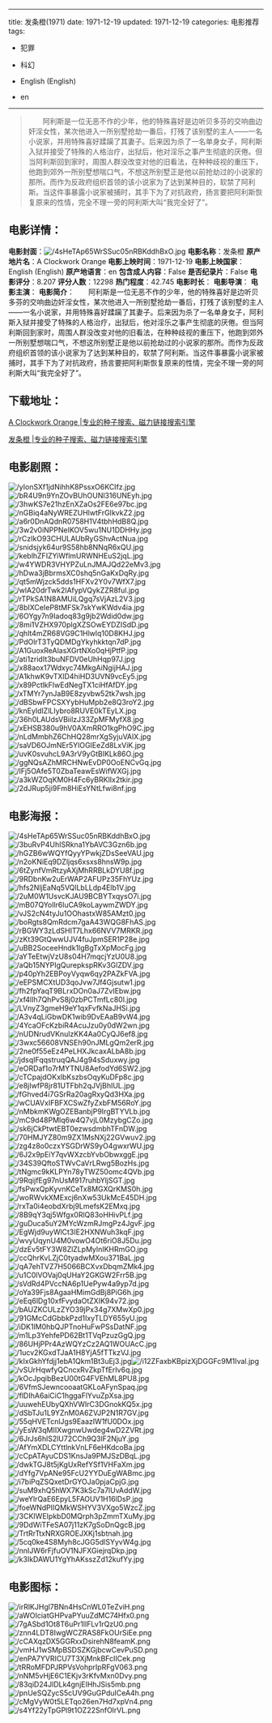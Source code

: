 
---
title: 发条橙(1971)
date: 1971-12-19
updated: 1971-12-19
categories: 电影推荐
tags:
- 犯罪
- 科幻

- English (English)
- en
---


> 　　阿利斯是一位无恶不作的少年，他的特殊喜好是边听贝多芬的交响曲边奸淫女性，某次他进入一所别墅抢劫一番后，打残了该别墅的主人——一名小说家，并用特殊喜好蹂躏了其妻子。后来因为杀了一名单身女子，阿利斯入狱并接受了特殊的人格治疗，出狱后，他对淫乐之事产生彻底的厌倦。但当阿利斯回到家时，周围人群没改变对他的旧看法，在种种歧视的重压下，他跑到郊外一所别墅想喘口气，不想这所别墅正是他以前抢劫过的小说家的那所。而作为反政府组织首领的该小说家为了达到某种目的，软禁了阿利斯。当这件事暴露小说家被捕时，其手下为了对抗政府，扬言要把阿利斯恢复原来的性情，完全不理一旁的阿利斯大叫“我完全好了”。

## **电影详情**：

**电影封面**：<img src="https://image.tmdb.org/t/p/w200/4sHeTAp65WrSSuc05nRBKddhBxO.jpg" alt="/4sHeTAp65WrSSuc05nRBKddhBxO.jpg" title="/4sHeTAp65WrSSuc05nRBKddhBxO.jpg">
**电影名称**：发条橙
**原产地片名**：A Clockwork Orange
**电影上映时间**：1971-12-19
**电影上映国家**：English (English)
**原产地语言**：en
**包含成人内容**：False
**是否纪录片**：False
**电影评分**：8.207
**评分人数**：12298
**热门程度**：42.745
**电影时长**：
**电影导演**：
**电影主演**：
**电影简介**：　　阿利斯是一位无恶不作的少年，他的特殊喜好是边听贝多芬的交响曲边奸淫女性，某次他进入一所别墅抢劫一番后，打残了该别墅的主人——一名小说家，并用特殊喜好蹂躏了其妻子。后来因为杀了一名单身女子，阿利斯入狱并接受了特殊的人格治疗，出狱后，他对淫乐之事产生彻底的厌倦。但当阿利斯回到家时，周围人群没改变对他的旧看法，在种种歧视的重压下，他跑到郊外一所别墅想喘口气，不想这所别墅正是他以前抢劫过的小说家的那所。而作为反政府组织首领的该小说家为了达到某种目的，软禁了阿利斯。当这件事暴露小说家被捕时，其手下为了对抗政府，扬言要把阿利斯恢复原来的性情，完全不理一旁的阿利斯大叫“我完全好了”。

## **下载地址**：
[A Clockwork Orange |专业的种子搜索、磁力链接搜索引擎](https://movie.amd794.com:2083/?search=A%20Clockwork%20Orange&ordering=&mode=match_phrase&page_size=10&page=1)

[发条橙 |专业的种子搜索、磁力链接搜索引擎](https://movie.amd794.com:2083/?search=%E5%8F%91%E6%9D%A1%E6%A9%99&ordering=&mode=match_phrase&page_size=10&page=1)
 

## **电影剧照**：
<img src="https://image.tmdb.org/t/p/original/yIonSXf1jdNihhK8PssxO6KCIfz.jpg" alt="/yIonSXf1jdNihhK8PssxO6KCIfz.jpg" title="/yIonSXf1jdNihhK8PssxO6KCIfz.jpg"><img src="https://image.tmdb.org/t/p/original/bR4U9n9YnZOvBUhOUNl316UNEyh.jpg" alt="/bR4U9n9YnZOvBUhOUNl316UNEyh.jpg" title="/bR4U9n9YnZOvBUhOUNl316UNEyh.jpg"><img src="https://image.tmdb.org/t/p/original/3hwKS7e21hzEnXZaOs2FE6e97bc.jpg" alt="/3hwKS7e21hzEnXZaOs2FE6e97bc.jpg" title="/3hwKS7e21hzEnXZaOs2FE6e97bc.jpg"><img src="https://image.tmdb.org/t/p/original/nGBiq4aNyWREZUHlwtFrGIkvkZ2.jpg" alt="/nGBiq4aNyWREZUHlwtFrGIkvkZ2.jpg" title="/nGBiq4aNyWREZUHlwtFrGIkvkZ2.jpg"><img src="https://image.tmdb.org/t/p/original/a6r0DnAQdnR0758H1V4tbhHdB8Q.jpg" alt="/a6r0DnAQdnR0758H1V4tbhHdB8Q.jpg" title="/a6r0DnAQdnR0758H1V4tbhHdB8Q.jpg"><img src="https://image.tmdb.org/t/p/original/3w2v0iNPPNeIKOV5wu1NU1DDHHy.jpg" alt="/3w2v0iNPPNeIKOV5wu1NU1DDHHy.jpg" title="/3w2v0iNPPNeIKOV5wu1NU1DDHHy.jpg"><img src="https://image.tmdb.org/t/p/original/rCzIkO93CHULAUbRyGShvActNua.jpg" alt="/rCzIkO93CHULAUbRyGShvActNua.jpg" title="/rCzIkO93CHULAUbRyGShvActNua.jpg"><img src="https://image.tmdb.org/t/p/original/snidsjyk64ur9S58hb8NNqR6xQU.jpg" alt="/snidsjyk64ur9S58hb8NNqR6xQU.jpg" title="/snidsjyk64ur9S58hb8NNqR6xQU.jpg"><img src="https://image.tmdb.org/t/p/original/keblhZFIZYiWflmURWNHEuS2jqL.jpg" alt="/keblhZFIZYiWflmURWNHEuS2jqL.jpg" title="/keblhZFIZYiWflmURWNHEuS2jqL.jpg"><img src="https://image.tmdb.org/t/p/original/w4YWDR3VHYPZuLnJMAJQd22eMv3.jpg" alt="/w4YWDR3VHYPZuLnJMAJQd22eMv3.jpg" title="/w4YWDR3VHYPZuLnJMAJQd22eMv3.jpg"><img src="https://image.tmdb.org/t/p/original/hDwa3jBbrmsXC0shq5nGaKxDqRy.jpg" alt="/hDwa3jBbrmsXC0shq5nGaKxDqRy.jpg" title="/hDwa3jBbrmsXC0shq5nGaKxDqRy.jpg"><img src="https://image.tmdb.org/t/p/original/qt5mWjzck5dds1HFXv2Y0v7WfX7.jpg" alt="/qt5mWjzck5dds1HFXv2Y0v7WfX7.jpg" title="/qt5mWjzck5dds1HFXv2Y0v7WfX7.jpg"><img src="https://image.tmdb.org/t/p/original/wlA20drTwk2lAfypVQykZZR8ful.jpg" alt="/wlA20drTwk2lAfypVQykZZR8ful.jpg" title="/wlA20drTwk2lAfypVQykZZR8ful.jpg"><img src="https://image.tmdb.org/t/p/original/rTPkSA1N8AMUiLQgq7sVjAzL2V3.jpg" alt="/rTPkSA1N8AMUiLQgq7sVjAzL2V3.jpg" title="/rTPkSA1N8AMUiLQgq7sVjAzL2V3.jpg"><img src="https://image.tmdb.org/t/p/original/8bIXCeIeP8tMFSk7skYwKWdv4ia.jpg" alt="/8bIXCeIeP8tMFSk7skYwKWdv4ia.jpg" title="/8bIXCeIeP8tMFSk7skYwKWdv4ia.jpg"><img src="https://image.tmdb.org/t/p/original/6OYgy7n9Iadoq83g9jb2Wdid0dw.jpg" alt="/6OYgy7n9Iadoq83g9jb2Wdid0dw.jpg" title="/6OYgy7n9Iadoq83g9jb2Wdid0dw.jpg"><img src="https://image.tmdb.org/t/p/original/8mi1VZHX970plgXZSOwEYDZISdD.jpg" alt="/8mi1VZHX970plgXZSOwEYDZISdD.jpg" title="/8mi1VZHX970plgXZSOwEYDZISdD.jpg"><img src="https://image.tmdb.org/t/p/original/qhlt4mZR68VG9C1Hlwlq10D8KHJ.jpg" alt="/qhlt4mZR68VG9C1Hlwlq10D8KHJ.jpg" title="/qhlt4mZR68VG9C1Hlwlq10D8KHJ.jpg"><img src="https://image.tmdb.org/t/p/original/PdOlrT3TyQDMDgYkyhkktqn7dP.jpg" alt="/PdOlrT3TyQDMDgYkyhkktqn7dP.jpg" title="/PdOlrT3TyQDMDgYkyhkktqn7dP.jpg"><img src="https://image.tmdb.org/t/p/original/A1GuoxReAlasXGrtNXo0qHjPtfP.jpg" alt="/A1GuoxReAlasXGrtNXo0qHjPtfP.jpg" title="/A1GuoxReAlasXGrtNXo0qHjPtfP.jpg"><img src="https://image.tmdb.org/t/p/original/ati1zridIt3buNFDV0eUhHqp97J.jpg" alt="/ati1zridIt3buNFDV0eUhHqp97J.jpg" title="/ati1zridIt3buNFDV0eUhHqp97J.jpg"><img src="https://image.tmdb.org/t/p/original/x88aox17Wdxyc74MkgAiNgijHAJ.jpg" alt="/x88aox17Wdxyc74MkgAiNgijHAJ.jpg" title="/x88aox17Wdxyc74MkgAiNgijHAJ.jpg"><img src="https://image.tmdb.org/t/p/original/A1khwK9vTXlD4hiHD3UVN9vcEy5.jpg" alt="/A1khwK9vTXlD4hiHD3UVN9vcEy5.jpg" title="/A1khwK9vTXlD4hiHD3UVN9vcEy5.jpg"><img src="https://image.tmdb.org/t/p/original/x89PctlkFIwEdNegTX1ciHfAfDY.jpg" alt="/x89PctlkFIwEdNegTX1ciHfAfDY.jpg" title="/x89PctlkFIwEdNegTX1ciHfAfDY.jpg"><img src="https://image.tmdb.org/t/p/original/xTMYr7ynJaB9E8zyvbw52tk7wsh.jpg" alt="/xTMYr7ynJaB9E8zyvbw52tk7wsh.jpg" title="/xTMYr7ynJaB9E8zyvbw52tk7wsh.jpg"><img src="https://image.tmdb.org/t/p/original/dBSbwFPCSXYybHuMpb2e8Q3roY2.jpg" alt="/dBSbwFPCSXYybHuMpb2e8Q3roY2.jpg" title="/dBSbwFPCSXYybHuMpb2e8Q3roY2.jpg"><img src="https://image.tmdb.org/t/p/original/knEyIdlZlLIybro8RUVE0kTEyLX.jpg" alt="/knEyIdlZlLIybro8RUVE0kTEyLX.jpg" title="/knEyIdlZlLIybro8RUVE0kTEyLX.jpg"><img src="https://image.tmdb.org/t/p/original/36h0LAUdsVBiilzJ33ZpMFMyfX8.jpg" alt="/36h0LAUdsVBiilzJ33ZpMFMyfX8.jpg" title="/36h0LAUdsVBiilzJ33ZpMFMyfX8.jpg"><img src="https://image.tmdb.org/t/p/original/xEHSB380u9hV0AXmRRO1kgPhO9C.jpg" alt="/xEHSB380u9hV0AXmRRO1kgPhO9C.jpg" title="/xEHSB380u9hV0AXmRRO1kgPhO9C.jpg"><img src="https://image.tmdb.org/t/p/original/nLdMmbhZ6ChHQ28mrXgSyjuVAlX.jpg" alt="/nLdMmbhZ6ChHQ28mrXgSyjuVAlX.jpg" title="/nLdMmbhZ6ChHQ28mrXgSyjuVAlX.jpg"><img src="https://image.tmdb.org/t/p/original/saVD6OJmNEr5YlOGIEeZd8LxViK.jpg" alt="/saVD6OJmNEr5YlOGIEeZd8LxViK.jpg" title="/saVD6OJmNEr5YlOGIEeZd8LxViK.jpg"><img src="https://image.tmdb.org/t/p/original/uvK0svuhcL9A3rV9yGtBIKLk86O.jpg" alt="/uvK0svuhcL9A3rV9yGtBIKLk86O.jpg" title="/uvK0svuhcL9A3rV9yGtBIKLk86O.jpg"><img src="https://image.tmdb.org/t/p/original/ggNQsAZhMRCHNwEvDP0OoENCvGq.jpg" alt="/ggNQsAZhMRCHNwEvDP0OoENCvGq.jpg" title="/ggNQsAZhMRCHNwEvDP0OoENCvGq.jpg"><img src="https://image.tmdb.org/t/p/original/lFj5OAfe5T0ZbaTeawEsWifWXGj.jpg" alt="/lFj5OAfe5T0ZbaTeawEsWifWXGj.jpg" title="/lFj5OAfe5T0ZbaTeawEsWifWXGj.jpg"><img src="https://image.tmdb.org/t/p/original/a3kWZOqKM0H4Fc6yBRKlIx2tkir.jpg" alt="/a3kWZOqKM0H4Fc6yBRKlIx2tkir.jpg" title="/a3kWZOqKM0H4Fc6yBRKlIx2tkir.jpg"><img src="https://image.tmdb.org/t/p/original/2dJRup5ji9Fm8HiEsYNtLfwi8nf.jpg" alt="/2dJRup5ji9Fm8HiEsYNtLfwi8nf.jpg" title="/2dJRup5ji9Fm8HiEsYNtLfwi8nf.jpg">

## **电影海报**：
<img src="https://image.tmdb.org/t/p/original/4sHeTAp65WrSSuc05nRBKddhBxO.jpg" alt="/4sHeTAp65WrSSuc05nRBKddhBxO.jpg" title="/4sHeTAp65WrSSuc05nRBKddhBxO.jpg"><img src="https://image.tmdb.org/t/p/original/3buRvP4UhISRkna1YbAVC3Gzn6b.jpg" alt="/3buRvP4UhISRkna1YbAVC3Gzn6b.jpg" title="/3buRvP4UhISRkna1YbAVC3Gzn6b.jpg"><img src="https://image.tmdb.org/t/p/original/hGZB6wWQYfQyyYPwkjZDsSeeVAU.jpg" alt="/hGZB6wWQYfQyyYPwkjZDsSeeVAU.jpg" title="/hGZB6wWQYfQyyYPwkjZDsSeeVAU.jpg"><img src="https://image.tmdb.org/t/p/original/n2oKNiEq9DZljqs6xsxs8hnsW9p.jpg" alt="/n2oKNiEq9DZljqs6xsxs8hnsW9p.jpg" title="/n2oKNiEq9DZljqs6xsxs8hnsW9p.jpg"><img src="https://image.tmdb.org/t/p/original/6tZynfVmRtzyAXjMhRRBLkDYU8f.jpg" alt="/6tZynfVmRtzyAXjMhRRBLkDYU8f.jpg" title="/6tZynfVmRtzyAXjMhRRBLkDYU8f.jpg"><img src="https://image.tmdb.org/t/p/original/9RDbnKw2uErWAP2AFUPz35FhYUz.jpg" alt="/9RDbnKw2uErWAP2AFUPz35FhYUz.jpg" title="/9RDbnKw2uErWAP2AFUPz35FhYUz.jpg"><img src="https://image.tmdb.org/t/p/original/hfs2NljEaNq5VQlLbLLdp4Elb1V.jpg" alt="/hfs2NljEaNq5VQlLbLLdp4Elb1V.jpg" title="/hfs2NljEaNq5VQlLbLLdp4Elb1V.jpg"><img src="https://image.tmdb.org/t/p/original/2uM0W1UsvcKJAU9BCBYTxqysO7i.jpg" alt="/2uM0W1UsvcKJAU9BCBYTxqysO7i.jpg" title="/2uM0W1UsvcKJAU9BCBYTxqysO7i.jpg"><img src="https://image.tmdb.org/t/p/original/mB07QYollr6luCA9koLaywmZWDY.jpg" alt="/mB07QYollr6luCA9koLaywmZWDY.jpg" title="/mB07QYollr6luCA9koLaywmZWDY.jpg"><img src="https://image.tmdb.org/t/p/original/vJS2cN4tyJu1OOhastxW85AMzt0.jpg" alt="/vJS2cN4tyJu1OOhastxW85AMzt0.jpg" title="/vJS2cN4tyJu1OOhastxW85AMzt0.jpg"><img src="https://image.tmdb.org/t/p/original/boRgts8QmRdcm7gaA43WQG8FhAS.jpg" alt="/boRgts8QmRdcm7gaA43WQG8FhAS.jpg" title="/boRgts8QmRdcm7gaA43WQG8FhAS.jpg"><img src="https://image.tmdb.org/t/p/original/rBGWY3zLdSHIT7Lhx66NVV7MRKR.jpg" alt="/rBGWY3zLdSHIT7Lhx66NVV7MRKR.jpg" title="/rBGWY3zLdSHIT7Lhx66NVV7MRKR.jpg"><img src="https://image.tmdb.org/t/p/original/zKt39GtQwwUJV4fuJpmSER1P28e.jpg" alt="/zKt39GtQwwUJV4fuJpmSER1P28e.jpg" title="/zKt39GtQwwUJV4fuJpmSER1P28e.jpg"><img src="https://image.tmdb.org/t/p/original/uBB2SoceeHndk1lgBgTxXpMocFg.jpg" alt="/uBB2SoceeHndk1lgBgTxXpMocFg.jpg" title="/uBB2SoceeHndk1lgBgTxXpMocFg.jpg"><img src="https://image.tmdb.org/t/p/original/aYTeEtwjVzU8s04H7mqcjYzU0U8.jpg" alt="/aYTeEtwjVzU8s04H7mqcjYzU0U8.jpg" title="/aYTeEtwjVzU8s04H7mqcjYzU0U8.jpg"><img src="https://image.tmdb.org/t/p/original/aQb15NYPIgQurepkspRKv3GlZDV.jpg" alt="/aQb15NYPIgQurepkspRKv3GlZDV.jpg" title="/aQb15NYPIgQurepkspRKv3GlZDV.jpg"><img src="https://image.tmdb.org/t/p/original/p40pYh2EBPoyVyqw6qy2PAZkFVA.jpg" alt="/p40pYh2EBPoyVyqw6qy2PAZkFVA.jpg" title="/p40pYh2EBPoyVyqw6qy2PAZkFVA.jpg"><img src="https://image.tmdb.org/t/p/original/eEPSMCXtUD3qoJvw7Jf4Gjsutw1.jpg" alt="/eEPSMCXtUD3qoJvw7Jf4Gjsutw1.jpg" title="/eEPSMCXtUD3qoJvw7Jf4Gjsutw1.jpg"><img src="https://image.tmdb.org/t/p/original/fh2fpYaqT9BLrxDOn0aJ7ZvIEbw.jpg" alt="/fh2fpYaqT9BLrxDOn0aJ7ZvIEbw.jpg" title="/fh2fpYaqT9BLrxDOn0aJ7ZvIEbw.jpg"><img src="https://image.tmdb.org/t/p/original/xf4lIh7QhPvS8j0zbPCTmfLc80l.jpg" alt="/xf4lIh7QhPvS8j0zbPCTmfLc80l.jpg" title="/xf4lIh7QhPvS8j0zbPCTmfLc80l.jpg"><img src="https://image.tmdb.org/t/p/original/LVnyZ3gmeH9eY1qxFvfkNaJHSi.jpg" alt="/LVnyZ3gmeH9eY1qxFvfkNaJHSi.jpg" title="/LVnyZ3gmeH9eY1qxFvfkNaJHSi.jpg"><img src="https://image.tmdb.org/t/p/original/A3v4qLiGbwDK1wib9DvEAaB9vW4.jpg" alt="/A3v4qLiGbwDK1wib9DvEAaB9vW4.jpg" title="/A3v4qLiGbwDK1wib9DvEAaB9vW4.jpg"><img src="https://image.tmdb.org/t/p/original/4YcaOFcKzbiR4AcuJzu0y0dW2wn.jpg" alt="/4YcaOFcKzbiR4AcuJzu0y0dW2wn.jpg" title="/4YcaOFcKzbiR4AcuJzu0y0dW2wn.jpg"><img src="https://image.tmdb.org/t/p/original/nUDNrudVKnulzKK4Aa0CyQJ6ef8.jpg" alt="/nUDNrudVKnulzKK4Aa0CyQJ6ef8.jpg" title="/nUDNrudVKnulzKK4Aa0CyQJ6ef8.jpg"><img src="https://image.tmdb.org/t/p/original/3wxc56608VNSEh90nJMLgQm2erR.jpg" alt="/3wxc56608VNSEh90nJMLgQm2erR.jpg" title="/3wxc56608VNSEh90nJMLgQm2erR.jpg"><img src="https://image.tmdb.org/t/p/original/2ne0f55eEz4PeLHXJkcaxALbA8b.jpg" alt="/2ne0f55eEz4PeLHXJkcaxALbA8b.jpg" title="/2ne0f55eEz4PeLHXJkcaxALbA8b.jpg"><img src="https://image.tmdb.org/t/p/original/jdsqIFqqstruqQAJ4g94sSduxwy.jpg" alt="/jdsqIFqqstruqQAJ4g94sSduxwy.jpg" title="/jdsqIFqqstruqQAJ4g94sSduxwy.jpg"><img src="https://image.tmdb.org/t/p/original/eORDaf1o7rMYTNU8AefodYd6SW2.jpg" alt="/eORDaf1o7rMYTNU8AefodYd6SW2.jpg" title="/eORDaf1o7rMYTNU8AefodYd6SW2.jpg"><img src="https://image.tmdb.org/t/p/original/cTCpajdOKxlbKszbsOqyKuDFp8c.jpg" alt="/cTCpajdOKxlbKszbsOqyKuDFp8c.jpg" title="/cTCpajdOKxlbKszbsOqyKuDFp8c.jpg"><img src="https://image.tmdb.org/t/p/original/e8jIwfP8jr81UTFbh2qJVjBhIUL.jpg" alt="/e8jIwfP8jr81UTFbh2qJVjBhIUL.jpg" title="/e8jIwfP8jr81UTFbh2qJVjBhIUL.jpg"><img src="https://image.tmdb.org/t/p/original/fGhved4i7GSrRa20agRxyQd3HXa.jpg" alt="/fGhved4i7GSrRa20agRxyQd3HXa.jpg" title="/fGhved4i7GSrRa20agRxyQd3HXa.jpg"><img src="https://image.tmdb.org/t/p/original/wCUAVxIFBFXCSwZfyZxbFM56RoY.jpg" alt="/wCUAVxIFBFXCSwZfyZxbFM56RoY.jpg" title="/wCUAVxIFBFXCSwZfyZxbFM56RoY.jpg"><img src="https://image.tmdb.org/t/p/original/nMbkmKWgOZEBanbjP9IrgBTYVLb.jpg" alt="/nMbkmKWgOZEBanbjP9IrgBTYVLb.jpg" title="/nMbkmKWgOZEBanbjP9IrgBTYVLb.jpg"><img src="https://image.tmdb.org/t/p/original/mC9d48PMlq6w4Q7vjL0MzybgCZo.jpg" alt="/mC9d48PMlq6w4Q7vjL0MzybgCZo.jpg" title="/mC9d48PMlq6w4Q7vjL0MzybgCZo.jpg"><img src="https://image.tmdb.org/t/p/original/sk6jCkPtwtEBT0ezwsdmbhTFnDW.jpg" alt="/sk6jCkPtwtEBT0ezwsdmbhTFnDW.jpg" title="/sk6jCkPtwtEBT0ezwsdmbhTFnDW.jpg"><img src="https://image.tmdb.org/t/p/original/70HMJYZ80m9ZX1MsNXj22GVwuv2.jpg" alt="/70HMJYZ80m9ZX1MsNXj22GVwuv2.jpg" title="/70HMJYZ80m9ZX1MsNXj22GVwuv2.jpg"><img src="https://image.tmdb.org/t/p/original/zg4z8o0czxYSGDrWS9yO4gwxrWU.jpg" alt="/zg4z8o0czxYSGDrWS9yO4gwxrWU.jpg" title="/zg4z8o0czxYSGDrWS9yO4gwxrWU.jpg"><img src="https://image.tmdb.org/t/p/original/6J2x9pEiY7qvWXzcbYvbObwxggE.jpg" alt="/6J2x9pEiY7qvWXzcbYvbObwxggE.jpg" title="/6J2x9pEiY7qvWXzcbYvbObwxggE.jpg"><img src="https://image.tmdb.org/t/p/original/34S39QftoSTWvCaVrLRwg5BozHs.jpg" alt="/34S39QftoSTWvCaVrLRwg5BozHs.jpg" title="/34S39QftoSTWvCaVrLRwg5BozHs.jpg"><img src="https://image.tmdb.org/t/p/original/tNgmc9kKLPYn78yTWZ50omc4QVb.jpg" alt="/tNgmc9kKLPYn78yTWZ50omc4QVb.jpg" title="/tNgmc9kKLPYn78yTWZ50omc4QVb.jpg"><img src="https://image.tmdb.org/t/p/original/9RqijfEg97nUsM917ruhbYljSGT.jpg" alt="/9RqijfEg97nUsM917ruhbYljSGT.jpg" title="/9RqijfEg97nUsM917ruhbYljSGT.jpg"><img src="https://image.tmdb.org/t/p/original/fsPwxQpKyvnKCeTx8MGXQrKMS0h.jpg" alt="/fsPwxQpKyvnKCeTx8MGXQrKMS0h.jpg" title="/fsPwxQpKyvnKCeTx8MGXQrKMS0h.jpg"><img src="https://image.tmdb.org/t/p/original/woRWvkXMExcj6nXw53UkMcE45DH.jpg" alt="/woRWvkXMExcj6nXw53UkMcE45DH.jpg" title="/woRWvkXMExcj6nXw53UkMcE45DH.jpg"><img src="https://image.tmdb.org/t/p/original/rxTa0i4eobdXrbj9LmefsK2EMxq.jpg" alt="/rxTa0i4eobdXrbj9LmefsK2EMxq.jpg" title="/rxTa0i4eobdXrbj9LmefsK2EMxq.jpg"><img src="https://image.tmdb.org/t/p/original/8B9qY3qj5Wfgx0RlQ83oHHivPLf.jpg" alt="/8B9qY3qj5Wfgx0RlQ83oHHivPLf.jpg" title="/8B9qY3qj5Wfgx0RlQ83oHHivPLf.jpg"><img src="https://image.tmdb.org/t/p/original/guDuca5uY2MYcWzmRJmgPz4JgvF.jpg" alt="/guDuca5uY2MYcWzmRJmgPz4JgvF.jpg" title="/guDuca5uY2MYcWzmRJmgPz4JgvF.jpg"><img src="https://image.tmdb.org/t/p/original/EgWjd9uyWlCt3IE2HXNWuh3kqF.jpg" alt="/EgWjd9uyWlCt3IE2HXNWuh3kqF.jpg" title="/EgWjd9uyWlCt3IE2HXNWuh3kqF.jpg"><img src="https://image.tmdb.org/t/p/original/wvyUqynU4M0vowO4Ot6riO8J5Du.jpg" alt="/wvyUqynU4M0vowO4Ot6riO8J5Du.jpg" title="/wvyUqynU4M0vowO4Ot6riO8J5Du.jpg"><img src="https://image.tmdb.org/t/p/original/dzEv5tFY3W8ZlZLpMylnIKHRmGO.jpg" alt="/dzEv5tFY3W8ZlZLpMylnIKHRmGO.jpg" title="/dzEv5tFY3W8ZlZLpMylnIKHRmGO.jpg"><img src="https://image.tmdb.org/t/p/original/ccQhrKvLZjC0tyadwMXou371BaL.jpg" alt="/ccQhrKvLZjC0tyadwMXou371BaL.jpg" title="/ccQhrKvLZjC0tyadwMXou371BaL.jpg"><img src="https://image.tmdb.org/t/p/original/qA7ehTVZ7H5066BCXvxDbqmZMk4.jpg" alt="/qA7ehTVZ7H5066BCXvxDbqmZMk4.jpg" title="/qA7ehTVZ7H5066BCXvxDbqmZMk4.jpg"><img src="https://image.tmdb.org/t/p/original/u1C0lVOVaj0qUHaY2GKGW2Frr5B.jpg" alt="/u1C0lVOVaj0qUHaY2GKGW2Frr5B.jpg" title="/u1C0lVOVaj0qUHaY2GKGW2Frr5B.jpg"><img src="https://image.tmdb.org/t/p/original/sVdRd4PVccNA6p1UePyw4a9yp7d.jpg" alt="/sVdRd4PVccNA6p1UePyw4a9yp7d.jpg" title="/sVdRd4PVccNA6p1UePyw4a9yp7d.jpg"><img src="https://image.tmdb.org/t/p/original/oYa39Fjs8AgaaHMimGdBj8PiG6h.jpg" alt="/oYa39Fjs8AgaaHMimGdBj8PiG6h.jpg" title="/oYa39Fjs8AgaaHMimGdBj8PiG6h.jpg"><img src="https://image.tmdb.org/t/p/original/eEq6lDg10xfFvydaOtZXIK94v72.jpg" alt="/eEq6lDg10xfFvydaOtZXIK94v72.jpg" title="/eEq6lDg10xfFvydaOtZXIK94v72.jpg"><img src="https://image.tmdb.org/t/p/original/bAUZKCULzZYO39jPx34g7XMwXp0.jpg" alt="/bAUZKCULzZYO39jPx34g7XMwXp0.jpg" title="/bAUZKCULzZYO39jPx34g7XMwXp0.jpg"><img src="https://image.tmdb.org/t/p/original/91GMcCdGbbkPzd1IxyTLDY655yU.jpg" alt="/91GMcCdGbbkPzd1IxyTLDY655yU.jpg" title="/91GMcCdGbbkPzd1IxyTLDY655yU.jpg"><img src="https://image.tmdb.org/t/p/original/iDK1lM0hbQJPTnoHuFwPSsDatNF.jpg" alt="/iDK1lM0hbQJPTnoHuFwPSsDatNF.jpg" title="/iDK1lM0hbQJPTnoHuFwPSsDatNF.jpg"><img src="https://image.tmdb.org/t/p/original/m1Lp3YehfePD62Bt1TVqPzuzGgQ.jpg" alt="/m1Lp3YehfePD62Bt1TVqPzuzGgQ.jpg" title="/m1Lp3YehfePD62Bt1TVqPzuzGgQ.jpg"><img src="https://image.tmdb.org/t/p/original/86UHjPPr4AzWQYzCz2AQ1WOUAcC.jpg" alt="/86UHjPPr4AzWQYzCz2AQ1WOUAcC.jpg" title="/86UHjPPr4AzWQYzCz2AQ1WOUAcC.jpg"><img src="https://image.tmdb.org/t/p/original/1ucv2KGxdTJaA1H8YjA5fTTkzVJ.jpg" alt="/1ucv2KGxdTJaA1H8YjA5fTTkzVJ.jpg" title="/1ucv2KGxdTJaA1H8YjA5fTTkzVJ.jpg"><img src="https://image.tmdb.org/t/p/original/kIxGkhYfdjj1ebA1Qkm1Bt3uEj3.jpg" alt="/kIxGkhYfdjj1ebA1Qkm1Bt3uEj3.jpg" title="/kIxGkhYfdjj1ebA1Qkm1Bt3uEj3.jpg"><img src="https://image.tmdb.org/t/p/original/i12ZFaxbKBpizXjDGGFc9M1Ival.jpg" alt="/i12ZFaxbKBpizXjDGGFc9M1Ival.jpg" title="/i12ZFaxbKBpizXjDGGFc9M1Ival.jpg"><img src="https://image.tmdb.org/t/p/original/vSUrHqwfyQCncxRvZkpTfErIv6q.jpg" alt="/vSUrHqwfyQCncxRvZkpTfErIv6q.jpg" title="/vSUrHqwfyQCncxRvZkpTfErIv6q.jpg"><img src="https://image.tmdb.org/t/p/original/kOcJpqibBezU00tG4FVEhML8PU8.jpg" alt="/kOcJpqibBezU00tG4FVEhML8PU8.jpg" title="/kOcJpqibBezU00tG4FVEhML8PU8.jpg"><img src="https://image.tmdb.org/t/p/original/6VfmSJewncooaatGKLoAFynSpaq.jpg" alt="/6VfmSJewncooaatGKLoAFynSpaq.jpg" title="/6VfmSJewncooaatGKLoAFynSpaq.jpg"><img src="https://image.tmdb.org/t/p/original/flDIhA6aiCiC1hggaFlYvuZpXsa.jpg" alt="/flDIhA6aiCiC1hggaFlYvuZpXsa.jpg" title="/flDIhA6aiCiC1hggaFlYvuZpXsa.jpg"><img src="https://image.tmdb.org/t/p/original/uuwehEUbyQXhVWIrC3DGnokKQ5x.jpg" alt="/uuwehEUbyQXhVWIrC3DGnokKQ5x.jpg" title="/uuwehEUbyQXhVWIrC3DGnokKQ5x.jpg"><img src="https://image.tmdb.org/t/p/original/dSbTJu1L9YZnM0A6ZVJP2N1R7GV.jpg" alt="/dSbTJu1L9YZnM0A6ZVJP2N1R7GV.jpg" title="/dSbTJu1L9YZnM0A6ZVJP2N1R7GV.jpg"><img src="https://image.tmdb.org/t/p/original/55qHVETcnlJgs9EaazIW1fU0DOx.jpg" alt="/55qHVETcnlJgs9EaazIW1fU0DOx.jpg" title="/55qHVETcnlJgs9EaazIW1fU0DOx.jpg"><img src="https://image.tmdb.org/t/p/original/yEsW3qMIIXwgnwUwdeg4wD2ZVRt.jpg" alt="/yEsW3qMIIXwgnwUwdeg4wD2ZVRt.jpg" title="/yEsW3qMIIXwgnwUwdeg4wD2ZVRt.jpg"><img src="https://image.tmdb.org/t/p/original/6JrJs6hlS2lU72CCh9Q3lF2NjuY.jpg" alt="/6JrJs6hlS2lU72CCh9Q3lF2NjuY.jpg" title="/6JrJs6hlS2lU72CCh9Q3lF2NjuY.jpg"><img src="https://image.tmdb.org/t/p/original/AfYmXDLCYttlnkVnLF6eHKdcoBa.jpg" alt="/AfYmXDLCYttlnkVnLF6eHKdcoBa.jpg" title="/AfYmXDLCYttlnkVnLF6eHKdcoBa.jpg"><img src="https://image.tmdb.org/t/p/original/cCpATAyuCDS1KnsJa9PMJSzDBqL.jpg" alt="/cCpATAyuCDS1KnsJa9PMJSzDBqL.jpg" title="/cCpATAyuCDS1KnsJa9PMJSzDBqL.jpg"><img src="https://image.tmdb.org/t/p/original/dwkTGJ8t5jKgUxRefYSf1VHFaXm.jpg" alt="/dwkTGJ8t5jKgUxRefYSf1VHFaXm.jpg" title="/dwkTGJ8t5jKgUxRefYSf1VHFaXm.jpg"><img src="https://image.tmdb.org/t/p/original/dYfg7VpANe95FcU2YYDuEgWABmc.jpg" alt="/dYfg7VpANe95FcU2YYDuEgWABmc.jpg" title="/dYfg7VpANe95FcU2YYDuEgWABmc.jpg"><img src="https://image.tmdb.org/t/p/original/i7biPqZSQxetDrGYOJa0pjaCpjG.jpg" alt="/i7biPqZSQxetDrGYOJa0pjaCpjG.jpg" title="/i7biPqZSQxetDrGYOJa0pjaCpjG.jpg"><img src="https://image.tmdb.org/t/p/original/suM9xhQ5hWX7K3kSc7a7lUvAddW.jpg" alt="/suM9xhQ5hWX7K3kSc7a7lUvAddW.jpg" title="/suM9xhQ5hWX7K3kSc7a7lUvAddW.jpg"><img src="https://image.tmdb.org/t/p/original/weYlrQaE6EpyL5FAOUV1H16lDsP.jpg" alt="/weYlrQaE6EpyL5FAOUV1H16lDsP.jpg" title="/weYlrQaE6EpyL5FAOUV1H16lDsP.jpg"><img src="https://image.tmdb.org/t/p/original/foeWNdPIIQMkWSHYV3VXgo5WzcZ.jpg" alt="/foeWNdPIIQMkWSHYV3VXgo5WzcZ.jpg" title="/foeWNdPIIQMkWSHYV3VXgo5WzcZ.jpg"><img src="https://image.tmdb.org/t/p/original/3CKIWEIpkbD0MQrph3pZmmTXuMy.jpg" alt="/3CKIWEIpkbD0MQrph3pZmmTXuMy.jpg" title="/3CKIWEIpkbD0MQrph3pZmmTXuMy.jpg"><img src="https://image.tmdb.org/t/p/original/9DdWiTFeSA07j11zK7gSoDnQgcB.jpg" alt="/9DdWiTFeSA07j11zK7gSoDnQgcB.jpg" title="/9DdWiTFeSA07j11zK7gSoDnQgcB.jpg"><img src="https://image.tmdb.org/t/p/original/TrtRrTtxNRXGROEJXKj1sbtnah.jpg" alt="/TrtRrTtxNRXGROEJXKj1sbtnah.jpg" title="/TrtRrTtxNRXGROEJXKj1sbtnah.jpg"><img src="https://image.tmdb.org/t/p/original/5cq0ke4S8Myh8cJGG5dlSYyvW4g.jpg" alt="/5cq0ke4S8Myh8cJGG5dlSYyvW4g.jpg" title="/5cq0ke4S8Myh8cJGG5dlSYyvW4g.jpg"><img src="https://image.tmdb.org/t/p/original/nnIJW6rFjfuOV1NJFXGiejrqDkp.jpg" alt="/nnIJW6rFjfuOV1NJFXGiejrqDkp.jpg" title="/nnIJW6rFjfuOV1NJFXGiejrqDkp.jpg"><img src="https://image.tmdb.org/t/p/original/k3IkDAWU1YgYhAKsszZd12kufYy.jpg" alt="/k3IkDAWU1YgYhAKsszZd12kufYy.jpg" title="/k3IkDAWU1YgYhAKsszZd12kufYy.jpg">

## **电影图标**：
<img src="https://image.tmdb.org/t/p/original/irRlKJHgl7BNn4HsCnWL0TeZviH.png" alt="/irRlKJHgl7BNn4HsCnWL0TeZviH.png" title="/irRlKJHgl7BNn4HsCnWL0TeZviH.png"><img src="https://image.tmdb.org/t/p/original/aWOIciatGHPvaPYuuZdMC74Hfx0.png" alt="/aWOIciatGHPvaPYuuZdMC74Hfx0.png" title="/aWOIciatGHPvaPYuuZdMC74Hfx0.png"><img src="https://image.tmdb.org/t/p/original/7gASbd1Ot8T6uPr1lIFLv1rQzU0.png" alt="/7gASbd1Ot8T6uPr1lIFLv1rQzU0.png" title="/7gASbd1Ot8T6uPr1lIFLv1rQzU0.png"><img src="https://image.tmdb.org/t/p/original/znn4LDT8IwgWCZRAS8FkOUrSiEe.png" alt="/znn4LDT8IwgWCZRAS8FkOUrSiEe.png" title="/znn4LDT8IwgWCZRAS8FkOUrSiEe.png"><img src="https://image.tmdb.org/t/p/original/cCAXqzDX5GGRxxDsirehN8feamK.png" alt="/cCAXqzDX5GGRxxDsirehN8feamK.png" title="/cCAXqzDX5GGRxxDsirehN8feamK.png"><img src="https://image.tmdb.org/t/p/original/vmHJ1wSMpBSDSZKGjbcwCevPuSD.png" alt="/vmHJ1wSMpBSDSZKGjbcwCevPuSD.png" title="/vmHJ1wSMpBSDSZKGjbcwCevPuSD.png"><img src="https://image.tmdb.org/t/p/original/enPA7YVRICU7T3XjMnkBFcIICek.png" alt="/enPA7YVRICU7T3XjMnkBFcIICek.png" title="/enPA7YVRICU7T3XjMnkBFcIICek.png"><img src="https://image.tmdb.org/t/p/original/tRRoMFDPJRPVsVohprIpRFgV063.png" alt="/tRRoMFDPJRPVsVohprIpRFgV063.png" title="/tRRoMFDPJRPVsVohprIpRFgV063.png"><img src="https://image.tmdb.org/t/p/original/nNM5vHjE6C1EKjv3rKfvMxn0Dvy.png" alt="/nNM5vHjE6C1EKjv3rKfvMxn0Dvy.png" title="/nNM5vHjE6C1EKjv3rKfvMxn0Dvy.png"><img src="https://image.tmdb.org/t/p/original/83qiD24JlDLk4gnjEIHhJSis5mb.png" alt="/83qiD24JlDLk4gnjEIHhJSis5mb.png" title="/83qiD24JlDLk4gnjEIHhJSis5mb.png"><img src="https://image.tmdb.org/t/p/original/pnUeSQZycS5cUV9GuGPduICeA4h.png" alt="/pnUeSQZycS5cUV9GuGPduICeA4h.png" title="/pnUeSQZycS5cUV9GuGPduICeA4h.png"><img src="https://image.tmdb.org/t/p/original/cMgVyW0t5LETqo26en7Hd7xpVn4.png" alt="/cMgVyW0t5LETqo26en7Hd7xpVn4.png" title="/cMgVyW0t5LETqo26en7Hd7xpVn4.png"><img src="https://image.tmdb.org/t/p/original/s4Yf22yTpGPl9t1OZ22SnfOlrVL.png" alt="/s4Yf22yTpGPl9t1OZ22SnfOlrVL.png" title="/s4Yf22yTpGPl9t1OZ22SnfOlrVL.png">

